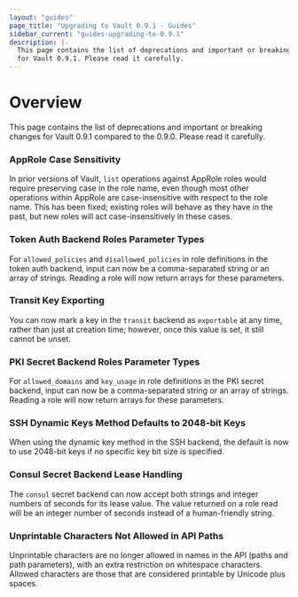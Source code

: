 ```yaml
---
layout: "guides"
page_title: "Upgrading to Vault 0.9.1 - Guides"
sidebar_current: "guides-upgrading-to-0.9.1"
description: |-
  This page contains the list of deprecations and important or breaking changes
  for Vault 0.9.1. Please read it carefully.
---
```


# Overview

This page contains the list of deprecations and important or breaking changes
for Vault 0.9.1 compared to the 0.9.0. Please read it carefully.

### AppRole Case Sensitivity

In prior versions of Vault, `list` operations against AppRole roles would
require preserving case in the role name, even though most other operations
within AppRole are case-insensitive with respect to the role name. This has
been fixed; existing roles will behave as they have in the past, but new roles
will act case-insensitively in these cases.

### Token Auth Backend Roles Parameter Types

For `allowed_policies` and `disallowed_policies` in role definitions in the
token auth backend, input can now be a comma-separated string or an array of
strings. Reading a role will now return arrays for these parameters.

### Transit Key Exporting

You can now mark a key in the `transit` backend as `exportable` at any time,
rather than just at creation time; however, once this value is set, it still
cannot be unset.

### PKI Secret Backend Roles Parameter Types

For `allowed_domains` and `key_usage` in role definitions in the PKI secret
backend, input can now be a comma-separated string or an array of strings.
Reading a role will now return arrays for these parameters.

### SSH Dynamic Keys Method Defaults to 2048-bit Keys

When using the dynamic key method in the SSH backend, the default is now to use
2048-bit keys if no specific key bit size is specified.

### Consul Secret Backend Lease Handling

The `consul` secret backend can now accept both strings and integer numbers of
seconds for its lease value. The value returned on a role read will be an
integer number of seconds instead of a human-friendly string.

### Unprintable Characters Not Allowed in API Paths

Unprintable characters are no longer allowed in names in the API (paths and
path parameters), with an extra restriction on whitespace characters. Allowed
characters are those that are considered printable by Unicode plus spaces.
